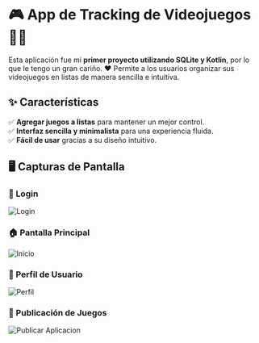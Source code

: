 # 🎮 App de Tracking de Videojuegos 🚀👾  

Esta aplicación fue mi **primer proyecto utilizando SQLite y Kotlin**, por lo que le tengo un gran cariño. ❤️ Permite a los usuarios organizar sus videojuegos en listas de manera sencilla e intuitiva.  

## ✨ Características  

✅ **Agregar juegos a listas** para mantener un mejor control.  
✅ **Interfaz sencilla y minimalista** para una experiencia fluida.  
✅ **Fácil de usar** gracias a su diseño intuitivo.  

## 🖥️ Capturas de Pantalla  

### 🔑 Login  
![Login](https://github.com/user-attachments/assets/1c3f9972-e76b-435f-a868-ee1112ab6dff)  

### 🏠 Pantalla Principal  
![Inicio](https://github.com/user-attachments/assets/94e97b57-c54c-44b0-84c6-3776c631242d)  

### 📸 Perfil de Usuario  
![Perfil](https://github.com/user-attachments/assets/6599bfbf-5197-4bf8-bced-e6ec5512bd74)  

### 📝 Publicación de Juegos  
![Publicar Aplicacion](https://github.com/user-attachments/assets/6f56bfe2-fd50-4721-b22e-d09b1082ca9a)  
